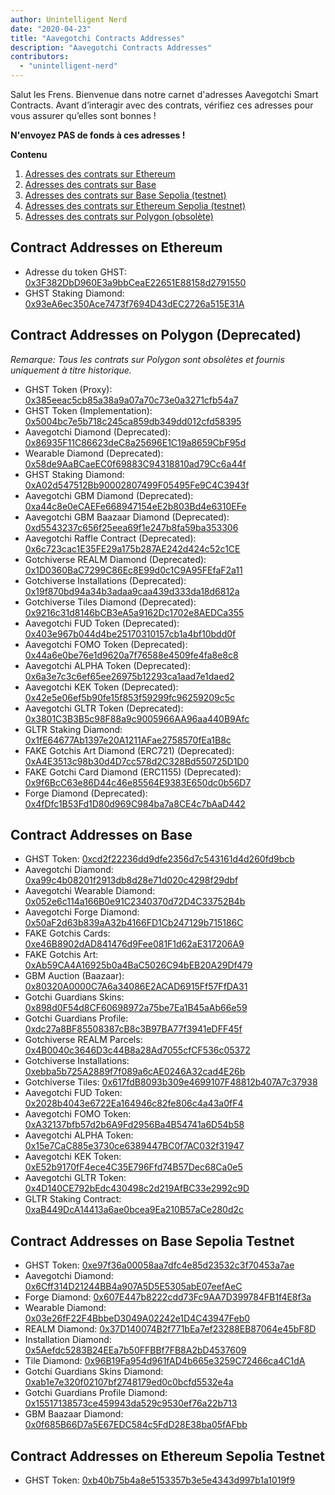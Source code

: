 ```yaml
---
author: Unintelligent Nerd
date: "2020-04-23"
title: "Aavegotchi Contracts Addresses"
description: "Aavegotchi Contracts Addresses"
contributors:
  - "unintelligent-nerd"
---
```


Salut les Frens. Bienvenue dans notre carnet d'adresses Aavegotchi Smart Contracts. Avant d’interagir avec des contrats, vérifiez ces adresses pour vous assurer qu’elles sont bonnes !

**N'envoyez PAS de fonds à ces adresses !**

<div class="contentsBox">

**Contenu**

<ol>
<li><a href=#contract-addresses-on-ethereum>Adresses des contrats sur Ethereum</a></li>
<li><a href=#contract-addresses-on-base>Adresses des contrats sur Base</a></li>
<li><a href=#contract-addresses-on-base-sepolia-testnet>Adresses des contrats sur Base Sepolia (testnet)</a></li>
<li><a href=#contract-addresses-on-ethereum-sepolia-testnet>Adresses des contrats sur Ethereum Sepolia (testnet)</a></li>
<li><a href=#contract-addresses-on-polygon-deprecated>Adresses des contrats sur Polygon (obsolète)</a></li>
</ol>

</div>

## Contract Addresses on Ethereum

- Adresse du token GHST: [0x3F382DbD960E3a9bbCeaE22651E88158d2791550](https://etherscan.io/token/0x3F382DbD960E3a9bbCeaE22651E88158d2791550)
- GHST Staking Diamond: [0x93eA6ec350Ace7473f7694D43dEC2726a515E31A](https://etherscan.io/token/0x93eA6ec350Ace7473f7694D43dEC2726a515E31A)

## Contract Addresses on Polygon (Deprecated)

_Remarque: Tous les contrats sur Polygon sont obsolètes et fournis uniquement à titre historique._

- GHST Token (Proxy): [0x385eeac5cb85a38a9a07a70c73e0a3271cfb54a7](https://polygonscan.com/token/0x385eeac5cb85a38a9a07a70c73e0a3271cfb54a7)
- GHST Token (Implementation): [0x5004bc7e5b718c245ca859db349dd012cfd58395](https://polygonscan.com/address/0x5004bc7e5b718c245ca859db349dd012cfd58395#code)
- Aavegotchi Diamond (Deprecated): [0x86935F11C86623deC8a25696E1C19a8659CbF95d](https://polygonscan.com/token/0x86935F11C86623deC8a25696E1C19a8659CbF95d)
- Wearable Diamond (Deprecated): [0x58de9AaBCaeEC0f69883C94318810ad79Cc6a44f](https://polygonscan.com/address/0x58de9AaBCaeEC0f69883C94318810ad79Cc6a44f)
- GHST Staking Diamond: [0xA02d547512Bb90002807499F05495Fe9C4C3943f](https://polygonscan.com/token/0xA02d547512Bb90002807499F05495Fe9C4C3943f)
- Aavegotchi GBM Diamond (Deprecated): [0xa44c8e0eCAEFe668947154eE2b803Bd4e6310EFe](https://polygonscan.com/token/0xa44c8e0eCAEFe668947154eE2b803Bd4e6310EFe)
- Aavegotchi GBM Baazaar Diamond (Deprecated): [0xd5543237c656f25eea69f1e247b8fa59ba353306](https://polygonscan.com/address/0xd5543237c656f25eea69f1e247b8fa59ba353306)
- Aavegotchi Raffle Contract (Deprecated): [0x6c723cac1E35FE29a175b287AE242d424c52c1CE](https://polygonscan.com/token/0x6c723cac1E35FE29a175b287AE242d424c52c1CE)
- Gotchiverse REALM Diamond (Deprecated): [0x1D0360BaC7299C86Ec8E99d0c1C9A95FEfaF2a11](https://polygonscan.com/token/0x1D0360BaC7299C86Ec8E99d0c1C9A95FEfaF2a11)
- Gotchiverse Installations (Deprecated): [0x19f870bd94a34b3adaa9caa439d333da18d6812a](https://polygonscan.com/address/0x19f870bd94a34b3adaa9caa439d333da18d6812a)
- Gotchiverse Tiles Diamond (Deprecated): [0x9216c31d8146bCB3eA5a9162Dc1702e8AEDCa355](https://polygonscan.com/address/0x9216c31d8146bCB3eA5a9162Dc1702e8AEDCa355)
- Aavegotchi FUD Token (Deprecated): [0x403e967b044d4be25170310157cb1a4bf10bdd0f](https://polygonscan.com/address/0x403e967b044d4be25170310157cb1a4bf10bdd0f)
- Aavegotchi FOMO Token (Deprecated): [0x44a6e0be76e1d9620a7f76588e4509fe4fa8e8c8](https://polygonscan.com/address/0x44a6e0be76e1d9620a7f76588e4509fe4fa8e8c8)
- Aavegotchi ALPHA Token (Deprecated): [0x6a3e7c3c6ef65ee26975b12293ca1aad7e1daed2](https://polygonscan.com/address/0x6a3e7c3c6ef65ee26975b12293ca1aad7e1daed2)
- Aavegotchi KEK Token (Deprecated): [0x42e5e06ef5b90fe15f853f59299fc96259209c5c](https://polygonscan.com/address/0x42e5e06ef5b90fe15f853f59299fc96259209c5c)
- Aavegotchi GLTR Token (Deprecated): [0x3801C3B3B5c98F88a9c9005966AA96aa440B9Afc](https://polygonscan.com/address/0x3801C3B3B5c98F88a9c9005966AA96aa440B9Afc)
- GLTR Staking Diamond: [0x1fE64677Ab1397e20A1211AFae2758570fEa1B8c](https://polygonscan.com/address/0x1fE64677Ab1397e20A1211AFae2758570fEa1B8c)
- FAKE Gotchis Art Diamond (ERC721) (Deprecated): [0xA4E3513c98b30d4D7cc578d2C328Bd550725D1D0](https://polygonscan.com/address/0xA4E3513c98b30d4D7cc578d2C328Bd550725D1D0)
- FAKE Gotchi Card Diamond (ERC1155) (Deprecated): [0x9f6BcC63e86D44c46e85564E9383E650dc0b56D7](https://polygonscan.com/address/0x9f6BcC63e86D44c46e85564E9383E650dc0b56D7)
- Forge Diamond (Deprecated): [0x4fDfc1B53Fd1D80d969C984ba7a8CE4c7bAaD442](https://polygonscan.com/address/0x4fDfc1B53Fd1D80d969C984ba7a8CE4c7bAaD442)

## Contract Addresses on Base

- GHST Token: [0xcd2f22236dd9dfe2356d7c543161d4d260fd9bcb](https://basescan.org/address/0xcd2f22236dd9dfe2356d7c543161d4d260fd9bcb)
- Aavegotchi Diamond: [0xa99c4b08201f2913db8d28e71d020c4298f29dbf](https://basescan.org/address/0xa99c4b08201f2913db8d28e71d020c4298f29dbf)
- Aavegotchi Wearable Diamond: [0x052e6c114a166B0e91C2340370d72D4C33752B4b](https://basescan.org/address/0x052e6c114a166B0e91C2340370d72D4C33752B4b)
- Aavegotchi Forge Diamond: [0x50aF2d63b839aA32b4166FD1Cb247129b715186C](https://basescan.org/address/0x50aF2d63b839aA32b4166FD1Cb247129b715186C)
- FAKE Gotchis Cards: [0xe46B8902dAD841476d9Fee081F1d62aE317206A9](https://basescan.org/address/0xe46B8902dAD841476d9Fee081F1d62aE317206A9)
- FAKE Gotchis Art: [0xAb59CA4A16925b0a4BaC5026C94bEB20A29Df479](https://basescan.org/address/0xAb59CA4A16925b0a4BaC5026C94bEB20A29Df479)
- GBM Auction (Baazaar): [0x80320A0000C7A6a34086E2ACAD6915Ff57FfDA31](https://basescan.org/address/0x80320A0000C7A6a34086E2ACAD6915Ff57FfDA31)
- Gotchi Guardians Skins: [0x898d0F54d8CF60698972a75be7Ea1B45aAb66e59](https://basescan.org/address/0x898d0F54d8CF60698972a75be7Ea1B45aAb66e59)
- Gotchi Guardians Profile: [0xdc27a8BF85508387cB8c3B97BA77f3941eDFF45f](https://basescan.org/address/0xdc27a8BF85508387cB8c3B97BA77f3941eDFF45f)
- Gotchiverse REALM Parcels: [0x4B0040c3646D3c44B8a28Ad7055cfCF536c05372](https://basescan.org/address/0x4B0040c3646D3c44B8a28Ad7055cfCF536c05372)
- Gotchiverse Installations: [0xebba5b725A2889f7f089a6cAE0246A32cad4E26b](https://basescan.org/address/0xebba5b725A2889f7f089a6cAE0246A32cad4E26b)
- Gotchiverse Tiles: [0x617fdB8093b309e4699107F48812b407A7c37938](https://basescan.org/address/0x617fdB8093b309e4699107F48812b407A7c37938)
- Aavegotchi FUD Token: [0x2028b4043e6722Ea164946c82fe806c4a43a0fF4](https://basescan.org/address/0x2028b4043e6722Ea164946c82fe806c4a43a0fF4)
- Aavegotchi FOMO Token: [0xA32137bfb57d2b6A9Fd2956Ba4B54741a6D54b58](https://basescan.org/address/0xA32137bfb57d2b6A9Fd2956Ba4B54741a6D54b58)
- Aavegotchi ALPHA Token: [0x15e7CaC885e3730ce6389447BC0f7AC032f31947](https://basescan.org/address/0x15e7CaC885e3730ce6389447BC0f7AC032f31947)
- Aavegotchi KEK Token: [0xE52b9170fF4ece4C35E796Ffd74B57Dec68Ca0e5](https://basescan.org/address/0xE52b9170fF4ece4C35E796Ffd74B57Dec68Ca0e5)
- Aavegotchi GLTR Token: [0x4D140CE792bEdc430498c2d219AfBC33e2992c9D](https://basescan.org/address/0x4D140CE792bEdc430498c2d219AfBC33e2992c9D)
- GLTR Staking Contract: [0xaB449DcA14413a6ae0bcea9Ea210B57aCe280d2c](https://basescan.org/address/0xaB449DcA14413a6ae0bcea9Ea210B57aCe280d2c)

## Contract Addresses on Base Sepolia Testnet

- GHST Token: [0xe97f36a00058aa7dfc4e85d23532c3f70453a7ae](https://sepolia.basescan.org/address/0xe97f36a00058aa7dfc4e85d23532c3f70453a7ae)
- Aavegotchi Diamond: [0x6Cff314D21244BB4a907A5D5E5305abE07eefAeC](https://sepolia.basescan.org/token/0x6Cff314D21244BB4a907A5D5E5305abE07eefAeC)
- Forge Diamond: [0x607E447b8222cdd73Fc9AA7D399784FB1f4E8f3a](https://sepolia.basescan.org/token/0x607E447b8222cdd73Fc9AA7D399784FB1f4E8f3a)
- Wearable Diamond: [0x03e26fF22F4BbbeD3049A02242e1D4C43947Feb0](https://sepolia.basescan.org/token/0x03e26fF22F4BbbeD3049A02242e1D4C43947Feb0)
- REALM Diamond: [0x37D140074B2f771bEa7ef23288EB87064e45bF8D](https://sepolia.basescan.org/token/0x37D140074B2f771bEa7ef23288EB87064e45bF8D)
- Installation Diamond: [0x5Aefdc5283B24EEa7b50FFBBf7FB8A2bD4537609](https://sepolia.basescan.org/token/0x5Aefdc5283B24EEa7b50FFBBf7FB8A2bD4537609)
- Tile Diamond: [0x96B19Fa954d961fAD4b665e3259C72466ca4C1dA](https://sepolia.basescan.org/token/0x96B19Fa954d961fAD4b665e3259C72466ca4C1dA)
- Gotchi Guardians Skins Diamond: [0xab1e7e320f02107bf2748179ed0c0bcfd5532e4a](https://sepolia.basescan.org/token/0xab1e7e320f02107bf2748179ed0c0bcfd5532e4a)
- Gotchi Guardians Profile Diamond: [0x15517138573ce459943da529c9530ef76a22b713](https://sepolia.basescan.org/token/0x15517138573ce459943da529c9530ef76a22b713)
- GBM Baazaar Diamond: [0x0f685B66D7a5E67EDC584c5FdD28E38ba05fAFbb](https://sepolia.basescan.org/token/0x0f685B66D7a5E67EDC584c5FdD28E38ba05fAFbb)

## Contract Addresses on Ethereum Sepolia Testnet

- GHST Token: [0xb40b75b4a8e5153357b3e5e4343d997b1a1019f9](https://sepolia.etherscan.io/token/0xb40b75b4a8e5153357b3e5e4343d997b1a1019f9)
